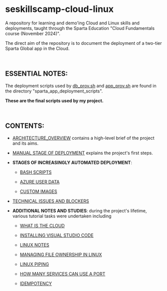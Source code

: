 # seskillscamp-cloud-linux
A repository for learning and demo'ing Cloud and Linux skills and deployments, taught through the Sparta Education "Cloud Fundamentals course (November 2024)".

The direct aim of the repository is to document the deployment of a two-tier Sparta Global app in the Cloud. 

<br>

## ESSENTIAL NOTES:

The deployment scripts used by [db_prov.sh](sparta_app_deployment_scripts/db_prov.sh) and [app_prov.sh](sparta_app_deployment_scripts/app_prov.sh) are found in the directory "sparta_app_deployment_scripts".

**These are the final scripts used by my project.**

<br>

## CONTENTS:

- [ARCHITECTURE_OVERVIEW](documentation/ARCHITECTURE_OVERVIEW.md) contains a high-level brief of the project and its aims.

- [MANUAL STAGE OF DEPLOYMENT](documentation/MANUAL_STAGE_OF_DEPLOYMENT.md) explains the project's first steps.

- **STAGES OF INCREASINGLY AUTOMATED DEPLOYMENT**:
  
    - [BASH SCRIPTS](documentation/BASH_SCRIPTS.md)

    - [AZURE USER DATA](documentation/AZURE_USER_DATA.md)

    - [CUSTOM IMAGES](documentation/CUSTOM_IMAGES.md)

- [TECHNICAL ISSUES AND BLOCKERS](documentation/TECHNICAL_HURDLES_AND_BLOCKERS.md)

- **ADDITIONAL NOTES AND STUDIES**: during the project's lifetime, various tutorial tasks were undertaken including

    - [WHAT IS THE CLOUD](documentation/TASK_WHAT_IS_CLOUD.md)
  
    - [INSTALLING VISUAL STUDIO CODE](documentation/TASK_INSTALL_VS_CODE.md)

    - [LINUX NOTES](documentation/LINUX_NOTES.md)
  
    - [MANAGING FILE OWNERSHIP IN LINUX](documentation/TASK_LINUX_RESEARCH_MANAGING_FILE_OWNERSHIP.md)

    - [LINUX PIPING](documentation/TASK_LINUX_PIPING.md)

    - [HOW MANY SERVICES CAN USE A PORT](documentation/TASK_HOW_MANY_SERVICES_CAN_USE_A_PORT.md)

    - [IDEMPOTENCY](documentation/IDEMPOTENCY.md)


